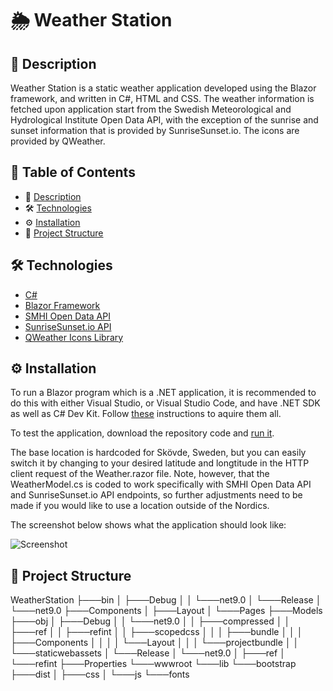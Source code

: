 # 🌦️ Weather Station

## 📖 Description

Weather Station is a static weather application developed using the Blazor framework, and written in C#, HTML and CSS. The weather information is fetched upon application start from the Swedish Meteorological and Hydrological Institute Open Data API, with the exception of the sunrise and sunset information that is provided by SunriseSunset.io. The icons are provided by QWeather. 

## 📑 Table of Contents

- 📖 [Description](#-description)
- 🛠️ [Technologies](#-technologies)
- ⚙️ [Installation](#-installation)
- 📂 [Project Structure](#-project-structure)

## 🛠 Technologies

- [C#](https://learn.microsoft.com/en-us/dotnet/csharp/?icid=SSM_AS_CSHARP)
- [Blazor Framework](https://dotnet.microsoft.com/en-us/apps/aspnet/web-apps/blazor)
- [SMHI Open Data API](https://opendata.smhi.se/)
- [SunriseSunset.io API](https://sunrisesunset.io/api/)
- [QWeather Icons Library](https://icons.qweather.com/en/)

## ⚙️ Installation

To run a Blazor program which is a .NET application, it is recommended to do this with either Visual Studio, or Visual Studio Code, and have .NET SDK as well as C# Dev Kit. Follow [these](https://dotnet.microsoft.com/en-us/learn/aspnet/blazor-tutorial/install) instructions to aquire them all.

To test the application, download the repository code and [run it](https://dotnet.microsoft.com/en-us/learn/aspnet/blazor-tutorial/run).

The base location is hardcoded for Skövde, Sweden, but you can easily switch it by changing to your desired latitude and longtitude in the HTTP client request of the Weather.razor file. Note, however, that the WeatherModel.cs is coded to work specifically with SMHI Open Data API and SunriseSunset.io API endpoints, so further adjustments need to be made if you would like to use a location outside of the Nordics.

The screenshot below shows what the application should look like:

![Screenshot](../weatherstation_screenshot.png)

## 📂 Project Structure

WeatherStation
    ├───bin
    │   ├───Debug
    │   │   └───net9.0
    │   └───Release
    │       └───net9.0
    ├───Components
    │   ├───Layout
    │   └───Pages
    ├───Models
    ├───obj
    │   ├───Debug
    │   │   └───net9.0
    │   │       ├───compressed
    │   │       ├───ref
    │   │       ├───refint
    │   │       ├───scopedcss
    │   │       │   ├───bundle
    │   │       │   ├───Components
    │   │       │   │   └───Layout
    │   │       │   └───projectbundle
    │   │       └───staticwebassets
    │   └───Release
    │       └───net9.0
    │           ├───ref
    │           └───refint
    ├───Properties
    └───wwwroot
        └───lib
            └───bootstrap
                ├───dist
                │   ├───css
                │   └───js
                └───fonts



